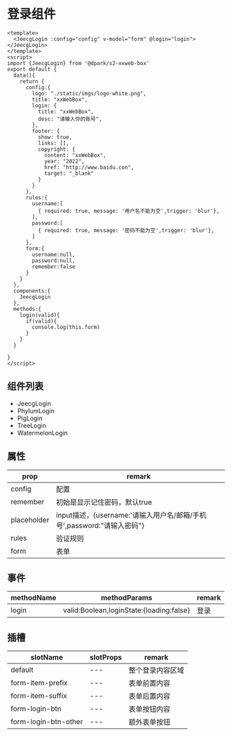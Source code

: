 # 登录组件

```vue
<template>
  <JeecgLogin :config="config" v-model="form" @login="login"></JeecgLogin>
</template>
<script>
import {JeecgLogin} from '@dpark/s2-xxweb-box'
export default {
  data(){
    return {
      config:{
        logo: "./static/imgs/logo-white.png",
        title: "xxWebBox",
        login: {
          title: "xxWebBox",
          desc: "请输入你的账号",
        },
        footer: {
          show: true,
          links: [],
          copyright: {
            content: "xxWebBox",
            year: "2022",
            href: "http://www.baidu.con",
            target: "_blank"
          }
        }
      },
      rules:{
        username:[
          { required: true, message: '用户名不能为空',trigger: 'blur'},
        ],
        password:[
          { required: true, message: '密码不能为空',trigger: 'blur'},
        ]
      },
      form:{
        username:null,
        password:null,
        remember:false
      }
    }
  },
  components:{
    JeecgLogin
  },
  methods:{
    login(valid){
      if(valid){
        console.log(this.form)
      }
    }
  }
  
}
</script>
```

## 组件列表
* JeecgLogin
* PhylumLogin
* PigLogin
* TreeLogin
* WatermelonLogin

## 属性

|prop| remark           |
|---|------------------|
|config| 配置               |
|remember| 初始是显示记住密码，默认true |
|placeholder| input描述，{username:'请输入用户名/邮箱/手机号',password:"请输入密码"}         |
|rules| 验证规则             |
|form| 表单               |

## 事件
|methodName| methodParams                | remark |
|---|-----------------------------|------|
|login| valid:Boolean,loginState:{loading:false} | 登录   |



## 插槽

| slotName | slotProps | remark   |
|----------|-----------|----------|
| default  | ---       | 整个登录内容区域 |
| form-item-prefix  | ---       | 表单前置内容   |
| form-item-suffix  |---| 表单后置内容   |
|form-login-btn|---| 表单按钮内容   |
|form-login-btn-other|---| 额外表单按钮   |
